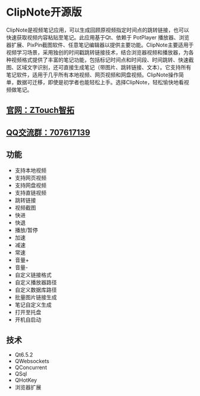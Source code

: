 # ClipNote开源版
ClipNote是视频笔记应用，可以生成回顾原视频指定时间点的跳转链接，也可以快速获取视频内容粘贴至笔记。此应用基于Qt、依赖于 PotPlayer 播放器、浏览器扩展、PixPin截图软件、任意笔记编辑器以提供主要功能。ClipNote主要适用于视频学习场景，采用独创的时间戳跳转链接技术，结合浏览器视频和播放器，为各种视频格式提供了丰富的笔记功能，包括标记时间点和时间段、时间跳转、快速截图、区域文字识别，还可直接生成笔记（带图片、跳转链接、文本）。它支持所有笔记软件，适用于几乎所有本地视频、网页视频和网盘视频。ClipNote操作简单，数据可迁移，即使是初学者也能轻松上手。选择ClipNote，轻松愉快地看视频做笔记。
## [官网：ZTouch智拓](https://ztough.cn) 
## [QQ交流群：707617139](https://qm.qq.com/cgi-bin/qm/qr?k=Bvs2uQxc0rCDzn0Wklaw76wfUdxO1dV2&jump_from=webapi&authKey=vTkp0Nojj6owKfLwmPCRWSc2qdkUzP5FLmhU9SIdkSoR8pp4i/PinyGmh5rxfO8m)
## 功能
- 支持本地视频
- 支持网页视频
- 支持网盘视频
- 支持直链视频
- 跳转链接
- 视频截图
- 快进
- 快退
- 播放/暂停
- 加速
- 减速
- 常速
- 音量+
- 音量-
- 自定义链接格式
- 自定义播放器路径
- 自定义数据库路径
- 批量图片链接生成
- 笔记自定义生成
- 打开至托盘
- 开机自启动
## 技术
- Qt6.5.2
- QWebsockets
- QConcurrent
- QSql
- QHotKey
- 浏览器扩展